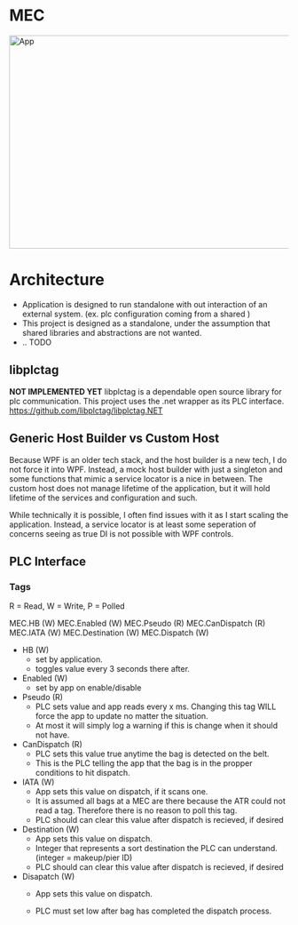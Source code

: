 ﻿# MEC

<img width="512" height="384" alt="App" src="https://github.com/user-attachments/assets/5a0a3f5b-407a-4567-b37d-b3c10fd04379" />

# Architecture
- Application is designed to run standalone with out interaction of an external system. (ex. plc configuration coming from a shared )
- This project is designed as a standalone, under the assumption that shared libraries and abstractions are not wanted.
- .. TODO

## libplctag
**NOT IMPLEMENTED YET**
libplctag is a dependable open source library for plc communication. This project uses the .net wrapper as its PLC interface.
https://github.com/libplctag/libplctag.NET

## Generic Host Builder vs Custom Host
Because WPF is an older tech stack, and the host builder is a new tech, I do not force it into WPF. Instead, a mock host builder with just a singleton and some functions that mimic a service locator is a nice in between. The custom host does not manage lifetime of the application, but it will hold lifetime of the services and configuration and such.

While technically it is possible, I often find issues with it as I start scaling the application. Instead, a service locator is at least some seperation of concerns seeing as true DI is not possible with WPF controls.

## PLC Interface
### Tags
R = Read, W = Write, P = Polled

MEC.HB (W)
MEC.Enabled (W)
MEC.Pseudo (R)
MEC.CanDispatch (R)
MEC.IATA (W)
MEC.Destination (W)
MEC.Dispatch (W)

- HB (W)
	- set by application. 
	- toggles value every 3 seconds there after.
- Enabled (W)
	- set by app on enable/disable
- Pseudo (R)
	- PLC sets value and app reads every x ms. Changing this tag WILL force the app to update no matter the situation. 
	- At most it will simply log a warning if this is change when it should not have.
- CanDispatch (R)
	- PLC sets this value true anytime the bag is detected on the belt.
	- This is the PLC telling the app that the bag is in the propper conditions to hit dispatch.
- IATA (W)
	- App sets this value on dispatch, if it scans one. 
	- It is assumed all bags at a MEC are there because the ATR could not read a tag. Therefore there is no reason to poll this tag.
	- PLC should can clear this value after dispatch is recieved, if desired
- Destination (W)
	- App sets this value on dispatch.
	- Integer that represents a sort destination the PLC can understand. (integer = makeup/pier ID)
	- PLC should can clear this value after dispatch is recieved, if desired
- Disapatch (W)
	- App sets this value on dispatch.

	- PLC must set low after bag has completed the dispatch process.